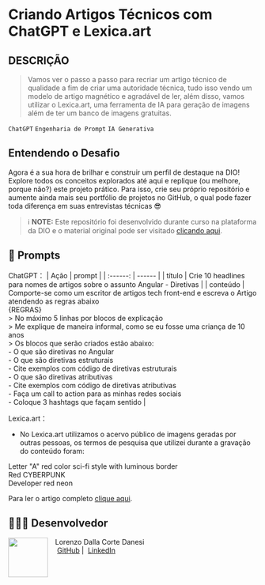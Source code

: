 # Criando Artigos Técnicos com ChatGPT e Lexica.art

## DESCRIÇÃO

> Vamos ver o passo a passo para recriar um artigo técnico de qualidade a fim de criar uma autoridade técnica, tudo isso vendo um modelo de artigo magnético e agradável de ler, além disso, vamos utilizar o Lexica.art, uma ferramenta de IA para geração de imagens além de ter um banco de imagens gratuitas.

`ChatGPT` `Engenharia de Prompt` `IA Generativa`

## Entendendo o Desafio
 
Agora é a sua hora de brilhar e construir um perfil de destaque na DIO! Explore todos os conceitos explorados até aqui e replique (ou melhore, porque não?) este projeto prático. Para isso, crie seu próprio repositório e aumente ainda mais seu portfólio de projetos no GitHub, o qual pode fazer toda diferença em suas entrevistas técnicas 😎

> ℹ️ **NOTE:** Este repositório foi desenvolvido durante curso na plataforma da DIO e o material original pode ser visitado [clicando aqui](https://github.com/felipeaguiarcode/prompts-for-article-generate-by-ia).

## 🧠 Prompts

ChatGPT：
|   Ação   | prompt |
| :------: | ------ |
|  título  | Crie 10 headlines para nomes de artigos sobre o assunto Angular - Diretivas |
| conteúdo | Comporte-se como um escritor de artigos tech front-end e escreva o Artigo atendendo as regras abaixo <br> {REGRAS} <br> > No máximo 5 linhas por blocos de explicação <br> > Me explique de maneira informal, como se eu fosse uma criança de 10 anos <br> > Os blocos que serão criados estão abaixo: <br> - O que são diretivas no Angular<br> - O que são diretivas estruturais <br> - Cite exemplos com código de diretivas estruturais <br> - O que são diretivas atributivas <br> - Cite exemplos com código de diretivas atributivas <br> - Faça um call to action para as minhas redes sociais <br> - Coloque 3 hashtags que façam sentido |

Lexica.art：

- No Lexica.art utilizamos o acervo público de imagens geradas por outras pessoas, os termos de pesquisa que utilizei durante a gravação do conteúdo foram:

Letter "A" red color sci-fi style with luminous border
<br>Red CYBERPUNK
<br>Developer red neon

Para ler o artigo completo [clique aqui](https://web.dio.me/articles/diretivas-estruturais-e-atributivas-um-guia-pratico?back=%2Farticles&page=1&order=oldest).

## 👨🏻‍💻 Desenvolvedor
<p>
    <img 
      align=left 
      margin=10 
      width=80 
      src="https://avatars.githubusercontent.com/u/117528415?s=400&u=83bb6842b9511ac6e34dbc0b727d0eb6531030b2&v=4"
    />
    <p>&nbsp&nbsp&nbspLorenzo Dalla Corte Danesi<br>
    &nbsp&nbsp&nbsp
    <a href="https://github.com/lorenzo-danesi">
    GitHub</a>&nbsp;|&nbsp;
    <a href="https://www.linkedin.com/in/lorenzo-dalla-corte-danesi">LinkedIn</a>
    </p>
</p>
<br/><br/>
<p>